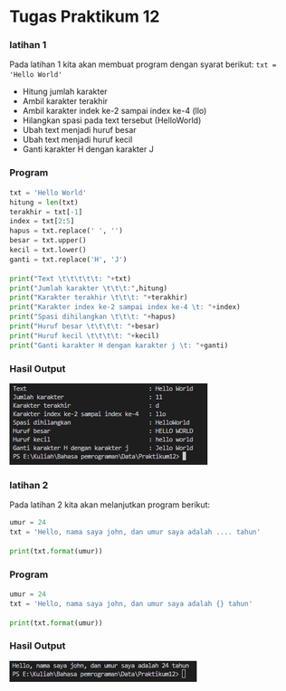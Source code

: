 # Tugas Praktikum 12

### latihan 1

Pada latihan 1 kita akan membuat program dengan syarat berikut:
`txt = 'Hello World'`
* Hitung jumlah karakter
* Ambil karakter terakhir
* Ambil karakter indek ke-2 sampai index ke-4 (llo)
* Hilangkan spasi pada text tersebut (HelloWorld)
* Ubah text menjadi huruf besar
* Ubah text menjadi huruf kecil
* Ganti karakter H dengan karakter J

### Program
```python
txt = 'Hello World'
hitung = len(txt)
terakhir = txt[-1]
index = txt[2:5]
hapus = txt.replace(' ', '')
besar = txt.upper()
kecil = txt.lower()
ganti = txt.replace('H', 'J')

print("Text \t\t\t\t\t: "+txt)
print("Jumlah karakter \t\t\t:",hitung)
print("Karakter terakhir \t\t\t: "+terakhir)
print("Karakter index ke-2 sampai index ke-4 \t: "+index)
print("Spasi dihilangkan \t\t\t: "+hapus)
print("Huruf besar \t\t\t\t: "+besar)
print("Huruf kecil \t\t\t\t: "+kecil)
print("Ganti karakter H dengan karakter j \t: "+ganti)
```

### Hasil Output
![Pinture output](picture/1.PNG)

### latihan 2

Pada latihan 2 kita akan melanjutkan program berikut:
```python
umur = 24
txt = 'Hello, nama saya john, dan umur saya adalah .... tahun'

print(txt.format(umur))
```

### Program
```python
umur = 24
txt = 'Hello, nama saya john, dan umur saya adalah {} tahun'

print(txt.format(umur))
```
### Hasil Output
![Pinture output](picture/2.PNG)
